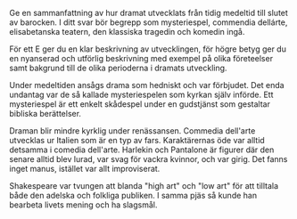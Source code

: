 Ge en sammanfattning av hur dramat utvecklats från tidig medeltid till slutet av barocken. I ditt svar bör begrepp som mysteriespel, commendia dellárte, elisabetanska teatern, den klassiska tragedin och komedin ingå.

För ett E ger du en klar beskrivning av utvecklingen, för högre betyg ger du en nyanserad och utförlig beskrivning med exempel på olika företeelser samt bakgrund till de olika perioderna i dramats utveckling.

Under medeltiden ansågs drama som hedniskt och var förbjudet. Det enda undantag var de så kallade mysteriespelen som kyrkan själv införde. Ett mysteriespel är ett enkelt skådespel under en gudstjänst som gestaltar bibliska berättelser.

Draman blir mindre kyrklig under renässansen. Commedia dell'arte utvecklas ur Italien som är en typ av fars. Karaktärernas öde var alltid detsamma i comedia dell'arte. Harlekin och Pantalone är figurer där den senare alltid blev lurad, var svag för vackra kvinnor, och var girig. Det fanns inget manus, istället var allt improviserat.

Shakespeare var tvungen att blanda "high art" och "low art" för att tilltala både den adelska och folkliga publiken. I samma pjäs så kunde han bearbeta livets mening och ha slagsmål.


